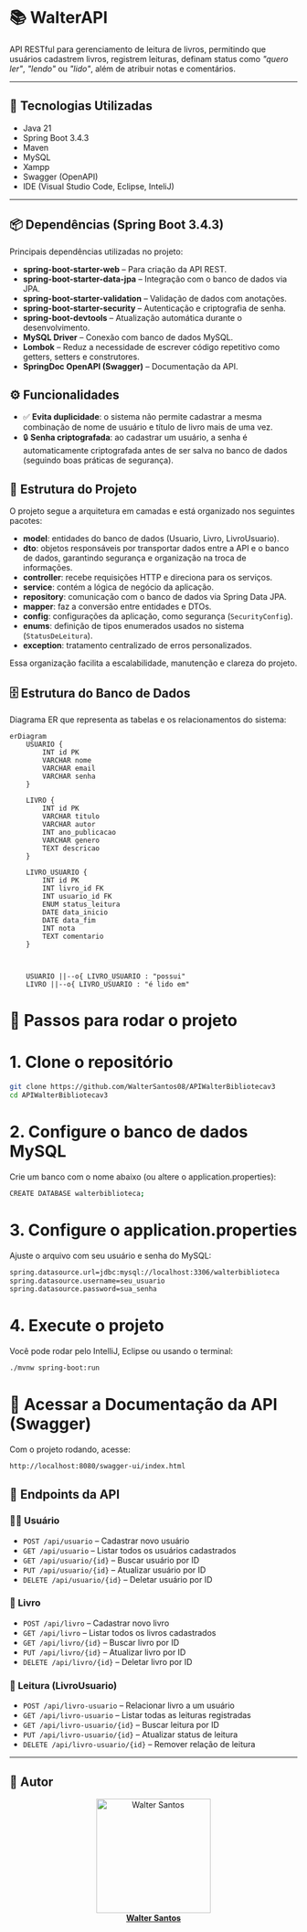 # 📚 WalterAPI

API RESTful para gerenciamento de leitura de livros, permitindo que usuários cadastrem livros, registrem leituras, definam status como *"quero ler"*, *"lendo"* ou *"lido"*, além de atribuir notas e comentários.

---

## 🔧 Tecnologias Utilizadas

- Java 21
- Spring Boot 3.4.3
- Maven
- MySQL
- Xampp
- Swagger (OpenAPI)
- IDE (Visual Studio Code, Eclipse, InteliJ)

---

## 📦 Dependências (Spring Boot 3.4.3)

Principais dependências utilizadas no projeto:

- **spring-boot-starter-web** – Para criação da API REST.
- **spring-boot-starter-data-jpa** – Integração com o banco de dados via JPA.
- **spring-boot-starter-validation** – Validação de dados com anotações.
- **spring-boot-starter-security** – Autenticação e criptografia de senha.
- **spring-boot-devtools** – Atualização automática durante o desenvolvimento.
- **MySQL Driver** – Conexão com banco de dados MySQL.
- **Lombok** – Reduz a necessidade de escrever código repetitivo como getters, setters e construtores.
- **SpringDoc OpenAPI (Swagger)** – Documentação da API.

## ⚙️ Funcionalidades

- ✅ **Evita duplicidade**: o sistema não permite cadastrar a mesma combinação de nome de usuário e título de livro mais de uma vez.
- 🔒 **Senha criptografada**: ao cadastrar um usuário, a senha é automaticamente criptografada antes de ser salva no banco de dados (seguindo boas práticas de segurança).

## 🧱 Estrutura do Projeto

O projeto segue a arquitetura em camadas e está organizado nos seguintes pacotes:

- **model**: entidades do banco de dados (Usuario, Livro, LivroUsuario).
- **dto**: objetos responsáveis por transportar dados entre a API e o banco de dados, garantindo segurança e organização na troca de informações.
- **controller**: recebe requisições HTTP e direciona para os serviços.
- **service**: contém a lógica de negócio da aplicação.
- **repository**: comunicação com o banco de dados via Spring Data JPA.
- **mapper**: faz a conversão entre entidades e DTOs.
- **config**: configurações da aplicação, como segurança (`SecurityConfig`).
- **enums**: definição de tipos enumerados usados no sistema (`StatusDeLeitura`).
- **exception**: tratamento centralizado de erros personalizados.

Essa organização facilita a escalabilidade, manutenção e clareza do projeto.


## 🗄️ Estrutura do Banco de Dados
Diagrama ER que representa as tabelas e os relacionamentos do sistema:

```mermaid
erDiagram
    USUARIO {
        INT id PK
        VARCHAR nome
        VARCHAR email
        VARCHAR senha
    }

    LIVRO {
        INT id PK
        VARCHAR titulo
        VARCHAR autor
        INT ano_publicacao
        VARCHAR genero
        TEXT descricao
    }

    LIVRO_USUARIO {
        INT id PK
        INT livro_id FK
        INT usuario_id FK
        ENUM status_leitura
        DATE data_inicio
        DATE data_fim
        INT nota
        TEXT comentario
    }



    USUARIO ||--o{ LIVRO_USUARIO : "possui"
    LIVRO ||--o{ LIVRO_USUARIO : "é lido em"
```


# 🎯 Passos para rodar o projeto
# 1. Clone o repositório
```bash
git clone https://github.com/WalterSantos08/APIWalterBibliotecav3
cd APIWalterBibliotecav3
```

# 2. Configure o banco de dados MySQL
Crie um banco com o nome abaixo (ou altere o application.properties):

```bash
CREATE DATABASE walterbiblioteca;
```

# 3. Configure o application.properties
Ajuste o arquivo com seu usuário e senha do MySQL:

```bash
spring.datasource.url=jdbc:mysql://localhost:3306/walterbiblioteca
spring.datasource.username=seu_usuario
spring.datasource.password=sua_senha

```

# 4. Execute o projeto
Você pode rodar pelo IntelliJ, Eclipse ou usando o terminal:

```bash
./mvnw spring-boot:run
```


# 📘 Acessar a Documentação da API (Swagger)

Com o projeto rodando, acesse:

```bash
http://localhost:8080/swagger-ui/index.html

```

## 🔗 Endpoints da API

### 🧑‍💻 Usuário
- `POST /api/usuario` – Cadastrar novo usuário  
- `GET /api/usuario` – Listar todos os usuários cadastrados  
- `GET /api/usuario/{id}` – Buscar usuário por ID  
- `PUT /api/usuario/{id}` – Atualizar usuário por ID  
- `DELETE /api/usuario/{id}` – Deletar usuário por ID  

### 📘 Livro
- `POST /api/livro` – Cadastrar novo livro  
- `GET /api/livro` – Listar todos os livros cadastrados  
- `GET /api/livro/{id}` – Buscar livro por ID  
- `PUT /api/livro/{id}` – Atualizar livro por ID  
- `DELETE /api/livro/{id}` – Deletar livro por ID  

### 📖 Leitura (LivroUsuario)
- `POST /api/livro-usuario` – Relacionar livro a um usuário  
- `GET /api/livro-usuario` – Listar todas as leituras registradas  
- `GET /api/livro-usuario/{id}` – Buscar leitura por ID  
- `PUT /api/livro-usuario/{id}` – Atualizar status de leitura  
- `DELETE /api/livro-usuario/{id}` – Remover relação de leitura 

---

## 👤 Autor

<p align="center">
  <a href="https://github.com/WalterSantos08">
    <img src="https://avatars.githubusercontent.com/u/178443270?v=4" width="200px" alt="Walter Santos"/>
    <br>
    <strong>Walter Santos</strong>
  </a>
</p>
